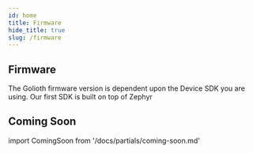 ```yaml
---
id: home
title: Firmware
hide_title: true
slug: /firmware
---
```


## Firmware

The Golioth firmware version is dependent upon the Device SDK you are using. Our first SDK is built on top of Zephyr

## Coming Soon

import ComingSoon from '/docs/partials/coming-soon.md'

<ComingSoon/>